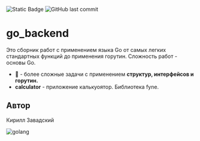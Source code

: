 ![Static Badge](https://img.shields.io/badge/Golang-blue)
![GitHub last commit](https://img.shields.io/github/last-commit/KirillZavadskiy/go_backend)

# go_backend
Это сборник работ с применением языка Go от самых легких стандартных функций до применения горутин. Сложность работ - основы Go.

- :gem: - более сложные задачи с применением **структур, интерфейсов и горутин.**
- **calculator** - приложение калькуоятор. Библиотека fyne.

## Автор
Кирилл Завадский

![golang](https://github.com/KirillZavadskiy/go_backend/assets/130847000/68846534-e9c4-4994-b4e5-c4252e19ec6d)
